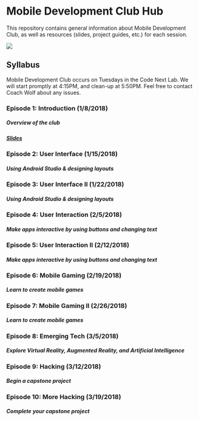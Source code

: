 # Mobile Development Club Hub

This repository contains general information about Mobile Development Club, as well as resources (slides, project guides, etc.) for each session.

![](https://cswithandroid.withgoogle.com/img/appliedcsandroid.png)

## Syllabus

Mobile Development Club occurs on Tuesdays in the Code Next Lab.
We will start promptly at 4:15PM, and clean-up at 5:50PM.
Feel free to contact Coach Wolf about any issues.

### Episode 1: Introduction (1/8/2018)

##### Overview of the club 

##### [Slides](https://docs.google.com/a/google.com/presentation/d/e/2PACX-1vSUO3m6JQ6Qi0BddfTU_vnTXRaocIOQtBZCXlFUtGhfW2Ks0mB6ZavMzOY0VBGu5ekRcA8vWEI7IAp_/pub?start=false&loop=false&delayms=10000)

### Episode 2: User Interface (1/15/2018)

##### Using Android Studio & designing layouts

### Episode 3: User Interface II (1/22/2018)

##### Using Android Studio & designing layouts

### Episode 4: User Interaction (2/5/2018)

##### Make apps interactive by using buttons and changing text

### Episode 5: User Interaction II (2/12/2018)

##### Make apps interactive by using buttons and changing text

### Episode 6: Mobile Gaming (2/19/2018)

##### Learn to create mobile games

### Episode 7: Mobile Gaming II (2/26/2018)

##### Learn to create mobile games

### Episode 8: Emerging Tech (3/5/2018)

##### Explore Virtual Reality, Augmented Reality, and Artificial Intelligence

### Episode 9: Hacking (3/12/2018)

##### Begin a capstone project

### Episode 10: More Hacking (3/19/2018)

##### Complete your capstone project
